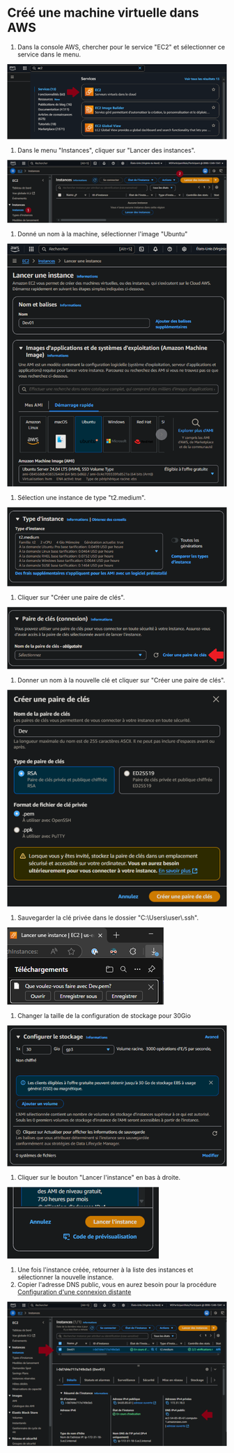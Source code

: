 # Créé une machine virtuelle dans AWS
1. Dans la console AWS, chercher pour le service "EC2" et sélectionner ce service dans le menu. <br>
<img src="./images/AWS - Console menu EC2.png">

1. Dans le menu "Instances", cliquer sur "Lancer des instances". <br>
<img src="./images/AWS - Launch new EC2.png">

1. Donné un nom à la machine, sélectionner l'image "Ubuntu"
<img src="./images/AWS - New EC2 select image.png">

1. Sélection une instance de type "t2.medium". <br>
<img src="./images/AWS - New EC2 select size.png">

1. Cliquer sur "Créer une paire de clés". <br>
<img src="./images/AWS - New EC2 select new ssh key.png">

1. Donner un nom à la nouvelle clé et cliquer sur "Créer une paire de clés". <br>
<img src="./images/AWS - New EC2 create new ssh key.png">

1. Sauvegarder la clé privée dans le dossier "C:\Users\user\\.ssh". <br>
<img src="./images/AWS - Save ssh key.png">

1. Changer la taille de la configuration de stockage pour 30Gio
<img src="./images/AWS - New EC2 select storage size.png">

1. Cliquer sur le bouton "Lancer l'instance" en bas à droite. <br>
<img src="./images/AWS - Launch EC2.png">

1. Une fois l'instance créée, retourner à la liste des instances et sélectionner la nouvelle instance. <br>
1. Copier l'adresse DNS public, vous en aurez besoin pour la procédure [Configuration d'une connexion distante](./VSCode%20-%20Configuration%20d'une%20connection%20distante.md)
<img src="./images/AWS - EC2 IP Public.png">